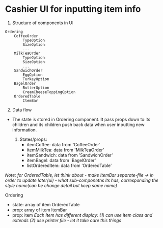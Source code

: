 
# Cashier UI for inputting item info


1. Structure of components in UI

```
Ordering 
	CoffeeOrder
		TypeOption
		SizeOption
		...
	MilkTeaOrder
		TypeOption
		SizeOption
		...
	SandwichOrder
		EggOption
		TurkeyOption
	BagelOrder
		ButterOption
		CreamCheeseToppingOption
	OrderedTable
		ItemBar
```

2. Data flow
- The state is stored in Ordering component. It pass props down to its children and its children push back data when user inputting new information.

	1. States/props:
		- itemCoffee: data from 'CoffeeOrder'
		- itemMilkTea: data from 'MilkTeaOrder'
		- itemSandwich: data from 'SandwichOrder'
		- itemBagel: data from 'BagelOrder'
		- listOrderedItem: data from 'OrderedTable'

*Note: for OrderedTable, let think about 
	- make ItemBar separate-file -> in order to update later(ui)
	- what sub-componetns its has, corresponding the style name(can be change detail but keep same name)*

Ordering 
- state: array of item
OrderedTable
- prop: array of item
ItemBar
- prop: item
*Each item has different display: 
(1) can use item class and extends
(2) use printer file - let it take care this things*
